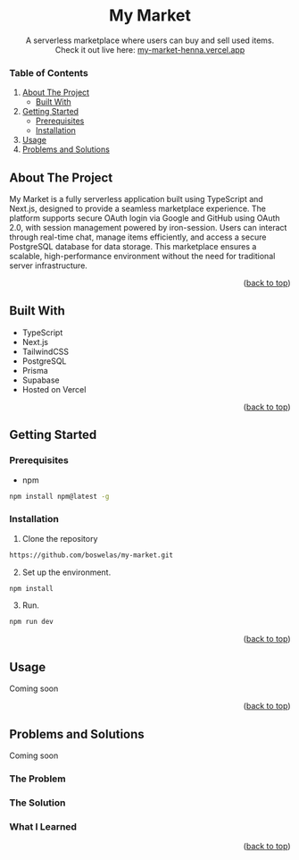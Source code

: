 <div align="center">
<h1 align="center"> My Market </h1>

<span align="center">A serverless marketplace where users can buy and sell used items. </span>
<br />
<span align="center">Check it out live here: <a href="https://my-market-henna.vercel.app">my-market-henna.vercel.app</a></span>
</div>

<!-- TABLE OF CONTENTS -->
  ### Table of Contents
  <ol>
    <li>
      <a href="#about-the-project">About The Project</a>
      <ul>
        <li><a href="#built-with">Built With</a></li>
      </ul>
    </li>
    <li>
      <a href="#getting-started">Getting Started</a>
      <ul>
        <li><a href="#prerequisites">Prerequisites</a></li>
        <li><a href="#installation">Installation</a></li>
      </ul>
    </li>
    <li><a href="#usage">Usage</a></li>
    <li><a href="#problems-and-solutions">Problems and Solutions</a></li>
  </ol>
</details>

<!-- ABOUT THE PROJECT -->
## About The Project
<p>My Market is a fully serverless application built using TypeScript and Next.js, designed to provide a seamless marketplace experience. The platform supports secure OAuth login via Google and GitHub using OAuth 2.0, with session management powered by iron-session. Users can interact through real-time chat, manage items efficiently, and access a secure PostgreSQL database for data storage. This marketplace ensures a scalable, high-performance environment without the need for traditional server infrastructure.</p>
<p align="right">(<a href="#readme-top">back to top</a>)</p>

<!-- BUILT WITH -->
## Built With
* TypeScript
* Next.js
* TailwindCSS
* PostgreSQL
* Prisma
* Supabase
* Hosted on Vercel
<p align="right">(<a href="#readme-top">back to top</a>)</p>

<!-- GETTING STARTED -->
## Getting Started
### Prerequisites
* npm
```bash
npm install npm@latest -g
```

### Installation
1. Clone the repository

```bash
https://github.com/boswelas/my-market.git
```
2. Set up the environment.
```bash
npm install
```
3. Run.
```bash
npm run dev
```
<p align="right">(<a href="#readme-top">back to top</a>)</p>

<!-- USAGE EXAMPLES -->
## Usage
Coming soon
<p align="right">(<a href="#readme-top">back to top</a>)</p>

<!-- PROBLEMS AND SOLUTIONS -->
## Problems and Solutions
Coming soon
### The Problem
### The Solution
### What I Learned
<p align="right">(<a href="#readme-top">back to top</a>)</p>

